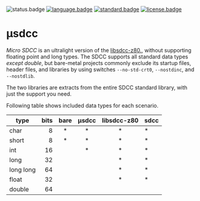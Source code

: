 ![status.badge] [![language.badge]][language.url] [![standard.badge]][standard.url] [![license.badge]][license.url]

# μsdcc

*Micro SDCC* is an ultralight version of the [libsdcc-z80.](https://github.com/tstih/libsdcc-z80), without supporting floating point and long types.
The SDCC supports all standard data types _except double_, but bare-metal projects commonly exclude its startup files, header files, and libraries by using switches `--no-std-crt0`, `--nostdinc`, and `--nostdlib`. 

The two libraries are extracts from the entire SDCC standard library, with just the support you need. 

Following table shows included data types for each scenario.

| type      | bits | bare | μsdcc | libsdcc-z80 | sdcc |
|-----------|-----:|:----:|:-----:|:-----------:|:-----|
| char      |   8  |   *  |   *   |      *      |   *  |
| short     |   8  |   *  |   *   |      *      |   *  |
| int       |  16  |      |   *   |      *      |   *  |
| long      |  32  |      |       |      *      |   *  |
| long long |  64  |      |       |      *      |   *  |
| float     |  32  |      |       |      *      |   *  |
| double    |  64  |      |       |             |      |

[language.url]:   https://en.wikipedia.org/wiki/ANSI_C
[language.badge]: https://img.shields.io/badge/language-C-blue.svg

[standard.url]:   https://en.wikipedia.org/wiki/C89/
[standard.badge]: https://img.shields.io/badge/standard-C89-blue.svg

[license.url]:    https://github.com/tstih/idp-udev/blob/main/LICENSE
[license.badge]:  https://img.shields.io/badge/license-MIT-blue.svg

[status.badge]:  https://img.shields.io/badge/status-stable-dkgreen.svg
